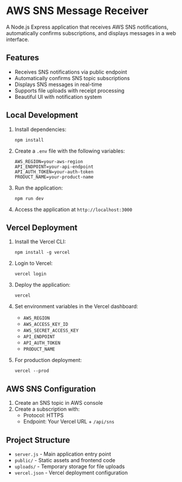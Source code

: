 # AWS SNS Message Receiver

A Node.js Express application that receives AWS SNS notifications, automatically confirms subscriptions, and displays messages in a web interface.

## Features

- Receives SNS notifications via public endpoint
- Automatically confirms SNS topic subscriptions
- Displays SNS messages in real-time
- Supports file uploads with receipt processing
- Beautiful UI with notification system

## Local Development

1. Install dependencies:
   ```
   npm install
   ```

2. Create a `.env` file with the following variables:
   ```
   AWS_REGION=your-aws-region
   API_ENDPOINT=your-api-endpoint
   API_AUTH_TOKEN=your-auth-token
   PRODUCT_NAME=your-product-name
   ```

3. Run the application:
   ```
   npm run dev
   ```

4. Access the application at `http://localhost:3000`

## Vercel Deployment

1. Install the Vercel CLI:
   ```
   npm install -g vercel
   ```

2. Login to Vercel:
   ```
   vercel login
   ```

3. Deploy the application:
   ```
   vercel
   ```

4. Set environment variables in the Vercel dashboard:
   - `AWS_REGION`
   - `AWS_ACCESS_KEY_ID`
   - `AWS_SECRET_ACCESS_KEY`
   - `API_ENDPOINT`
   - `API_AUTH_TOKEN`
   - `PRODUCT_NAME`

5. For production deployment:
   ```
   vercel --prod
   ```

## AWS SNS Configuration

1. Create an SNS topic in AWS console
2. Create a subscription with:
   - Protocol: HTTPS
   - Endpoint: Your Vercel URL + `/api/sns`

## Project Structure

- `server.js` - Main application entry point
- `public/` - Static assets and frontend code
- `uploads/` - Temporary storage for file uploads
- `vercel.json` - Vercel deployment configuration
